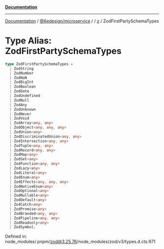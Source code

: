 [**Documentation**](../../../../../README.md)

***

[Documentation](../../../../../README.md) / [@6edesign/microservice](../../../README.md) / [](../../../README.md) / [z](../README.md) / ZodFirstPartySchemaTypes

# Type Alias: ZodFirstPartySchemaTypes

```ts
type ZodFirstPartySchemaTypes = 
  | ZodString
  | ZodNumber
  | ZodNaN
  | ZodBigInt
  | ZodBoolean
  | ZodDate
  | ZodUndefined
  | ZodNull
  | ZodAny
  | ZodUnknown
  | ZodNever
  | ZodVoid
  | ZodArray<any, any>
  | ZodObject<any, any, any>
  | ZodUnion<any>
  | ZodDiscriminatedUnion<any, any>
  | ZodIntersection<any, any>
  | ZodTuple<any, any>
  | ZodRecord<any, any>
  | ZodMap<any>
  | ZodSet<any>
  | ZodFunction<any, any>
  | ZodLazy<any>
  | ZodLiteral<any>
  | ZodEnum<any>
  | ZodEffects<any, any, any>
  | ZodNativeEnum<any>
  | ZodOptional<any>
  | ZodNullable<any>
  | ZodDefault<any>
  | ZodCatch<any>
  | ZodPromise<any>
  | ZodBranded<any, any>
  | ZodPipeline<any, any>
  | ZodReadonly<any>
  | ZodSymbol;
```

Defined in: node\_modules/.pnpm/zod@3.25.76/node\_modules/zod/v3/types.d.cts:971
